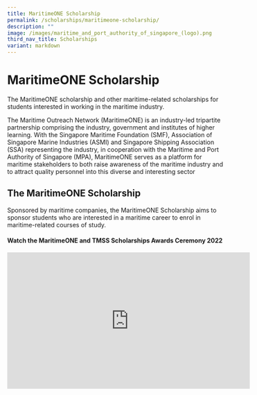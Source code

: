 ```yaml
---
title: MaritimeONE Scholarship
permalink: /scholarships/maritimeone-scholarship/
description: ""
image: /images/maritime_and_port_authority_of_singapore_(logo).png
third_nav_title: Scholarships
variant: markdown
---
```

MaritimeONE Scholarship
=======================


The MaritimeONE scholarship and other maritime-related scholarships for students interested in working in the maritime industry.

The Maritime Outreach Network (MaritimeONE) is an industry-led tripartite partnership comprising the industry, government and institutes of higher learning. With the Singapore Maritime Foundation (SMF), Association of Singapore Marine Industries (ASMI) and Singapore Shipping Association (SSA) representing the industry, in cooperation with the Maritime and Port Authority of Singapore (MPA), MaritimeONE serves as a platform for maritime stakeholders to both raise awareness of the maritime industry and to attract quality personnel into this diverse and interesting sector

The MaritimeONE Scholarship
---------------------------

Sponsored by maritime companies, the MaritimeONE Scholarship aims to sponsor students who are interested in a maritime career to enrol in maritime-related courses of study.

#### Watch the MaritimeONE and TMSS Scholarships Awards Ceremony 2022

<iframe allowfullscreen="" allow="accelerometer; autoplay; clipboard-write; encrypted-media; gyroscope; picture-in-picture; web-share" frameborder="0" title="YouTube video player" src="https://www.youtube.com/embed/5ki-9aeWgfA?si=Nzegs0S0z9MUZJ_n" height="315" width="560"></iframe>
